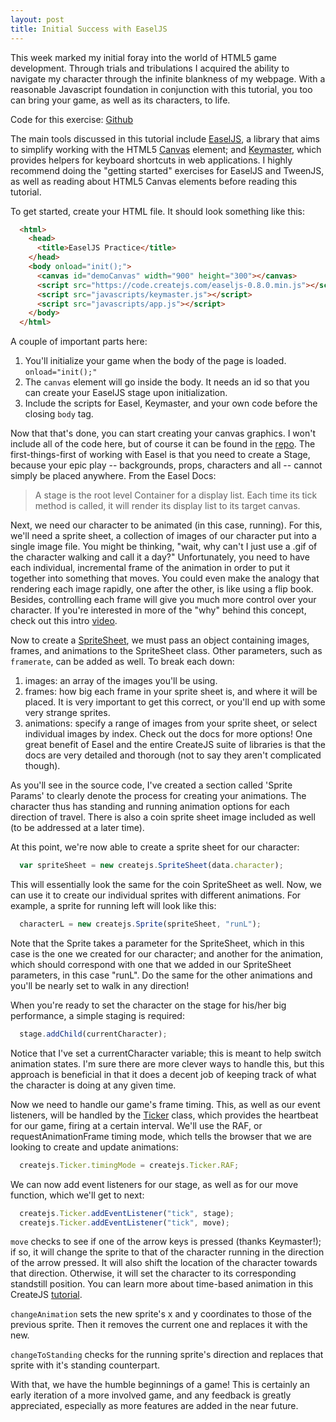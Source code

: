 ```yaml
---
layout: post
title: Initial Success with EaselJS
---
```


[header]: https://github.com/camirmas/camirmas.github.io/images/zombies.png

This week marked my initial foray into the world of HTML5 game development.
Through trials and tribulations I acquired the ability to navigate my character
through the infinite blankness of my webpage. With a reasonable Javascript
foundation in conjunction with this tutorial, you too can bring your game,
as well as its characters, to life.

Code for this exercise: [Github](https://github.com/camirmas/easeljs-gaming)

The main tools discussed in this tutorial include [EaselJS](http://www.createjs.com/#!/EaselJS), a library that aims
to simplify working with the HTML5 [Canvas](https://developer.mozilla.org/en-US/docs/Web/API/Canvas_API/Tutorial)
element; and [Keymaster](https://github.com/madrobby/keymaster), which provides
helpers for keyboard shortcuts in web applications. I highly recommend doing the
"getting started" exercises for EaselJS and TweenJS, as well as reading about
HTML5 Canvas elements before reading this tutorial.

To get started, create your HTML file. It should look something like this:

~~~ html
  <html>
    <head>
      <title>EaselJS Practice</title>
    </head>
    <body onload="init();">
      <canvas id="demoCanvas" width="900" height="300"></canvas>
      <script src="https://code.createjs.com/easeljs-0.8.0.min.js"></script>
      <script src="javascripts/keymaster.js"></script>
      <script src="javascripts/app.js"></script>
    </body>
  </html>
~~~

A couple of important parts here:
1. You'll initialize your game when the body of the page is loaded. `onload="init();"`
2. The `canvas` element will go inside the body. It needs an id so that you can
create your EaselJS stage upon initialization.
3. Include the scripts for Easel, Keymaster, and your own code before the closing
`body` tag.

Now that that's done, you can start creating your canvas graphics. I won't include
all of the code here, but of course it can be found in the [repo](https://github.com/camirmas/easeljs-gaming).
The first-things-first of working with Easel is that you need to create a Stage,
because your epic play -- backgrounds, props, characters and all -- cannot simply be
placed anywhere. From the Easel Docs:

> A stage is the root level Container for a display list. Each time its tick
> method is called, it will render its display list to its target canvas.

Next, we need our character to be animated (in this case, running). For this, we'll need a sprite sheet, a
collection of images of our character put into a single image file. You might be
thinking, "wait, why can't I just use a .gif of the character walking and call it
a day?" Unfortunately, you need to have each individual, incremental frame of the animation
in order to put it together into something that moves. You could even make the analogy
that rendering each image rapidly, one after the other, is like using a flip book. Besides,
controlling each frame will give you much more control over your character.
If you're interested in more of the "why" behind this concept, check out this
intro [video](https://www.codeandweb.com/what-is-a-sprite-sheet).

[SpriteSheet]: https://github.com/camirmas/easeljs-gaming/blob/master/img/cam_sprite.png "Sprite Sheet"

Now to create a [SpriteSheet](http://www.createjs.com/Docs/EaselJS/classes/SpriteSheet.html),
we must pass an object containing images, frames, and animations to the SpriteSheet
class. Other parameters, such as `framerate`, can be added as well. To break each
down:
  1. images: an array of the images you'll be using.
  2. frames: how big each frame in your sprite sheet is, and where it will be
  placed. It is very important to get this correct, or you'll end up with some
  very strange sprites.
  3. animations: specify a range of images from your sprite sheet, or select
  individual images by index.
Check out the docs for more options! One great benefit of Easel and the entire CreateJS
suite of libraries is that the docs are very detailed and thorough (not to say
they aren't complicated though).

As you'll see in the source code, I've created a section called 'Sprite Params'
to clearly denote the process for creating your animations. The character thus has
standing and running animation options for each direction of travel. There is also a
coin sprite sheet image included as well (to be addressed at a later time).

At this point, we're now able to create a sprite sheet for our character:
~~~ javascript
  var spriteSheet = new createjs.SpriteSheet(data.character);
~~~

This will essentially look the same for the coin SpriteSheet as well. Now, we can use
it to create our individual sprites with different animations. For example, a sprite
for running left will look like this:

~~~ javascript
  characterL = new createjs.Sprite(spriteSheet, "runL");
~~~

Note that the Sprite takes a parameter for the SpriteSheet, which in this case is
the one we created for our character; and another for the animation, which should correspond with
one that we added in our SpriteSheet parameters, in this case "runL". Do the same
for the other animations and you'll be nearly set to walk in any direction!

When you're ready to set the character on the stage for his/her big performance,
a simple staging is required:

~~~ javascript
  stage.addChild(currentCharacter);
~~~

Notice that I've set a currentCharacter variable; this is meant to help switch
animation states. I'm sure there are more clever ways to handle this, but this
approach is beneficial in that it does a decent job of keeping track of what
the character is doing at any given time.

Now we need to handle our game's frame timing. This, as well as our event listeners,
will be handled by the [Ticker](http://www.createjs.com/Docs/EaselJS/classes/Ticker.html)
class, which provides the heartbeat for our game, firing at a certain interval.
We'll use the RAF, or requestAnimationFrame timing mode, which tells the browser
that we are looking to create and update animations:

~~~javascript
  createjs.Ticker.timingMode = createjs.Ticker.RAF;
~~~

We can now add event listeners for our stage, as well as for our move function,
which we'll get to next:

~~~javascript
  createjs.Ticker.addEventListener("tick", stage);
  createjs.Ticker.addEventListener("tick", move);
~~~

`move` checks to see if one of the arrow keys is pressed (thanks Keymaster!);
if so, it will change the sprite to that of the character running in the direction of the arrow pressed.
It will also shift the location of the character towards that direction. Otherwise, it will
set the character to its corresponding standstill position. You can learn more
about time-based animation in this CreateJS [tutorial](http://createjs.com/tutorials/Animation%20and%20Ticker/).

`changeAnimation` sets the new sprite's x and y coordinates to those of the
previous sprite. Then it removes the current one and replaces it with the new.

`changeToStanding` checks for the running sprite's direction and replaces that sprite
with it's standing counterpart.

With that, we have the humble beginnings of a game! This is certainly an early iteration
of a more involved game, and any feedback is greatly appreciated, especially as more
features are added in the near future.
